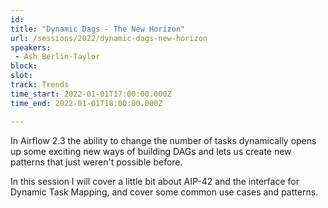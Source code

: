 ```yaml
---
id: 
title: "Dynamic Dags - The New Horizon"
url: /sessions/2022/dynamic-dags-new-horizon
speakers:
 - Ash Berlin-Taylor
block: 
slot: 
track: Trends
time_start: 2022-01-01T17:00:00.000Z
time_end: 2022-01-01T18:00:00.000Z

---
```


In Airflow 2.3 the ability to change the number of tasks dynamically opens up some exciting new ways of building DAGs and lets us create new patterns that just weren't possible before.
 
In this session I will cover a little bit about AIP-42 and the interface for Dynamic Task Mapping, and cover some common use cases and patterns.